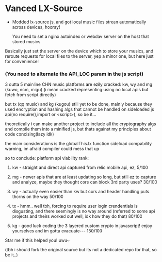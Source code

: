 # Vanced LX-Source
- Modded lx-source js, and got local music files strean automatically across devices, hooray!

    You need to set a nginx autoindex or webdav server on the host that stored musics    

Basically just set the server on the device which to store your musics, and reroute requests for local files to the server, yep a minor one, but here just for convenience!

### (You need to alternate the API_LOC param in the js script)

3 outta 5 mainline CHN music platforms are ezily cracked: kw, wy and mg (kuwo, ncm, migu) (i mean cracked representing using no local apis but fetch from script directly)

but tx (qq music) and kg (kugou) still yet to be done, mainly because they used encryption and hashing algs that cannot be handled on sideloaded js api(no require(),import or \<script\>), so be it...

theoretically i can make another project to include all the cryptography algs and compile them into a minified js, but thats against my principles about code concising(lazy idk)

the main considerations is the globalThis.lx function sideload compability warning, im afraid compiler could mess that up

so to conclude: platform api viability rank:

1. kw - straight and direct api captured from relic mobile api, ez, 5/100

2. mg - newer apis that are at least updating so long, but still ez to capture and analyze, maybe they thought cors can block 3rd party uses? 30/100

3. wy - actually even easier than kw but cors and header handling puts thorns on the way 50/100

4. tx - hmm.. well tbh, forcing to require user login crendentials is disgusting, and there seemingly is no way around (referred to some api projects and theirs worked out well, idk how they do that) 80/100

5. kg - good luck coding the 3 layered custom crypto in javascript! enjoy yourselves and im gotta evacuate--- 150/100

Star me if this helped you! uwu~

(tbh i should fork the original source but its not a dedicated repo for that, so be it..)
